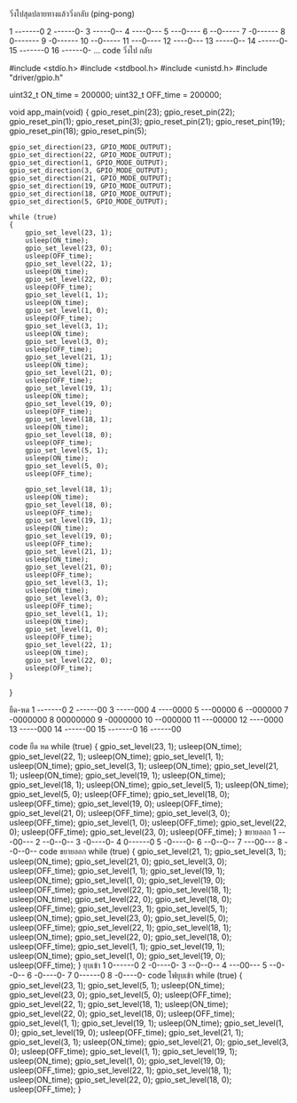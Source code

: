 วิ่งไปสุดปลายทางแล้ววิ่งกลับ (ping-pong)

 1    -------0
 2    ------0-
 3    -----0--
 4    ----0---
 5    ---0----
 6    --0-----
 7    -0------
 8    0-------
 9    -0------
10    --0-----
11    ---0----
12    ----0---
13    -----0--
14    ------0-
15    -------0
16    ------0-
...
code วิ่งไป กลับ

#include <stdio.h>
#include <stdbool.h>
#include <unistd.h>
#include "driver/gpio.h"

uint32_t ON_time = 200000;
uint32_t OFF_time = 200000;

void app_main(void)
{
    gpio_reset_pin(23);
    gpio_reset_pin(22);
    gpio_reset_pin(1);
    gpio_reset_pin(3);
    gpio_reset_pin(21);
    gpio_reset_pin(19);
    gpio_reset_pin(18);
    gpio_reset_pin(5);

    gpio_set_direction(23, GPIO_MODE_OUTPUT);
    gpio_set_direction(22, GPIO_MODE_OUTPUT);
    gpio_set_direction(1, GPIO_MODE_OUTPUT);
    gpio_set_direction(3, GPIO_MODE_OUTPUT);
    gpio_set_direction(21, GPIO_MODE_OUTPUT);
    gpio_set_direction(19, GPIO_MODE_OUTPUT);
    gpio_set_direction(18, GPIO_MODE_OUTPUT);
    gpio_set_direction(5, GPIO_MODE_OUTPUT);

    while (true)
    {
        gpio_set_level(23, 1);
        usleep(ON_time);
        gpio_set_level(23, 0);
        usleep(OFF_time);
        gpio_set_level(22, 1);
        usleep(ON_time);
        gpio_set_level(22, 0);
        usleep(OFF_time);
        gpio_set_level(1, 1);
        usleep(ON_time);
        gpio_set_level(1, 0);
        usleep(OFF_time);
        gpio_set_level(3, 1);
        usleep(ON_time);
        gpio_set_level(3, 0);
        usleep(OFF_time);
        gpio_set_level(21, 1);
        usleep(ON_time);
        gpio_set_level(21, 0);
        usleep(OFF_time);
        gpio_set_level(19, 1);
        usleep(ON_time);
        gpio_set_level(19, 0);
        usleep(OFF_time);
        gpio_set_level(18, 1);
        usleep(ON_time);
        gpio_set_level(18, 0);
        usleep(OFF_time);
        gpio_set_level(5, 1);
        usleep(ON_time);
        gpio_set_level(5, 0);
        usleep(OFF_time);

        gpio_set_level(18, 1);
        usleep(ON_time);
        gpio_set_level(18, 0);
        usleep(OFF_time);
        gpio_set_level(19, 1);
        usleep(ON_time);
        gpio_set_level(19, 0);
        usleep(OFF_time);
        gpio_set_level(21, 1);
        usleep(ON_time);
        gpio_set_level(21, 0);
        usleep(OFF_time);
        gpio_set_level(3, 1);
        usleep(ON_time);
        gpio_set_level(3, 0);
        usleep(OFF_time);
        gpio_set_level(1, 1);
        usleep(ON_time);
        gpio_set_level(1, 0);
        usleep(OFF_time);
        gpio_set_level(22, 1);
        usleep(ON_time);
        gpio_set_level(22, 0);
        usleep(OFF_time);
    }
}

ยืด-หด
 1    -------0
 2    ------00
 3    -----000
 4    ----0000
 5    ---00000
 6    --000000
 7    -0000000
 8    00000000
 9    -0000000
10    --000000
11    ---00000
12    ----0000
13    -----000
14    ------00
15    -------0
16    ------00

code ยืด หด
    while (true)
    {
        gpio_set_level(23, 1);
        usleep(ON_time);
        gpio_set_level(22, 1);
        usleep(ON_time);
        gpio_set_level(1, 1);
        usleep(ON_time);
        gpio_set_level(3, 1);
        usleep(ON_time);
        gpio_set_level(21, 1);
        usleep(ON_time);
        gpio_set_level(19, 1);
        usleep(ON_time);
        gpio_set_level(18, 1);
        usleep(ON_time);
        gpio_set_level(5, 1);
        usleep(ON_time);
        gpio_set_level(5, 0);
        usleep(OFF_time);
        gpio_set_level(18, 0);
        usleep(OFF_time);
        gpio_set_level(19, 0);
        usleep(OFF_time);
        gpio_set_level(21, 0);
        usleep(OFF_time);
        gpio_set_level(3, 0);
        usleep(OFF_time);
        gpio_set_level(1, 0);
        usleep(OFF_time);
        gpio_set_level(22, 0);
        usleep(OFF_time);
        gpio_set_level(23, 0);
        usleep(OFF_time);
    }
    ขยายออก
     1    ---00---
 2    --0--0--
 3    -0----0-
 4    0------0
 5    -0----0-
 6    --0--0--
 7    ---00---
 8    --0--0--
 code ขยายออก
     while (true)
    {
        gpio_set_level(21, 1);
        gpio_set_level(3, 1);
        usleep(ON_time);
        gpio_set_level(21, 0);
        gpio_set_level(3, 0);
        usleep(OFF_time);
        gpio_set_level(1, 1);
        gpio_set_level(19, 1);
        usleep(ON_time);
        gpio_set_level(1, 0);
        gpio_set_level(19, 0);
        usleep(OFF_time);
        gpio_set_level(22, 1);
        gpio_set_level(18, 1);
        usleep(ON_time);
        gpio_set_level(22, 0);
        gpio_set_level(18, 0);
        usleep(OFF_time);
        gpio_set_level(23, 1);
        gpio_set_level(5, 1);
        usleep(ON_time);
        gpio_set_level(23, 0);
        gpio_set_level(5, 0);
        usleep(OFF_time);
        gpio_set_level(22, 1);
        gpio_set_level(18, 1);
        usleep(ON_time);
        gpio_set_level(22, 0);
        gpio_set_level(18, 0);
        usleep(OFF_time);
        gpio_set_level(1, 1);
        gpio_set_level(19, 1);
        usleep(ON_time);
        gpio_set_level(1, 0);
        gpio_set_level(19, 0);
        usleep(OFF_time);
    }
    ยุบเข้า
     1    0------0
 2    -0----0-
 3    --0--0--
 4    ---00---
 5    --0--0--
 6    -0----0-
 7    0------0
 8    -0----0-
 code ไฟยุบเข้า
     while (true)
    {
        gpio_set_level(23, 1);
        gpio_set_level(5, 1);
        usleep(ON_time);
        gpio_set_level(23, 0);
        gpio_set_level(5, 0);
        usleep(OFF_time);
        gpio_set_level(22, 1);
        gpio_set_level(18, 1);
        usleep(ON_time);
        gpio_set_level(22, 0);
        gpio_set_level(18, 0);
        usleep(OFF_time);
        gpio_set_level(1, 1);
        gpio_set_level(19, 1);
        usleep(ON_time);
        gpio_set_level(1, 0);
        gpio_set_level(19, 0);
        usleep(OFF_time);
        gpio_set_level(21, 1);
        gpio_set_level(3, 1);
        usleep(ON_time);
        gpio_set_level(21, 0);
        gpio_set_level(3, 0);
        usleep(OFF_time);
        gpio_set_level(1, 1);
        gpio_set_level(19, 1);
        usleep(ON_time);
        gpio_set_level(1, 0);
        gpio_set_level(19, 0);
        usleep(OFF_time);
        gpio_set_level(22, 1);
        gpio_set_level(18, 1);
        usleep(ON_time);
        gpio_set_level(22, 0);
        gpio_set_level(18, 0);
        usleep(OFF_time);
    }

